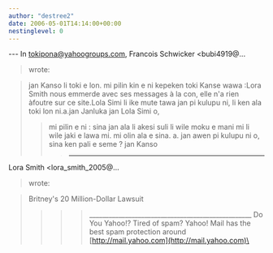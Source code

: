 ```yaml
---
author: "destree2"
date: 2006-05-01T14:14:00+00:00
nestinglevel: 0
---
```

\---
 In [tokipona@yahoogroups.com](mailto://tokipona@yahoogroups.com), Francois Schwicker <bubi4919@...
>wrote:

>jan Kanso li toki e lon. mi pilin kin e ni kepeken toki Kanse wawa :Lora Smith nous emmerde avec ses messages à la con, elle n'a rien àfoutre sur ce site.Lola Simi li ike mute tawa jan pi kulupu ni, li ken ala toki lon ni.a.jan Janluka
> jan Lola Simi o,
>> mi pilin e ni : sina jan ala li akesi suli li wile
> moku e mani mi li wile jaki e lawa mi.
>> mi olin ala e sina. a.
>> jan awen pi kulupu ni o, sina ken pali e seme ?
>> jan Kanso
>>> ---
 Lora Smith <lora\_smith\_2005@...
> wrote:

>> 
>> 
>> 
> Britney's 20 Million-Dollar Lawsuit
>>>> \_\_\_\_\_\_\_\_\_\_\_\_\_\_\_\_\_\_\_\_\_\_\_\_\_\_\_\_\_\_\_\_\_\_\_\_\_\_\_\_\_\_\_\_\_\_\_\_\_\_
> Do You Yahoo!?
> Tired of spam? Yahoo! Mail has the best spam protection around
> [http://mail.yahoo.com](http://mail.yahoo.com)\
>